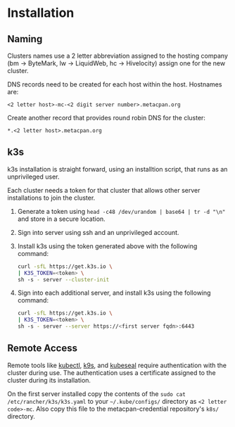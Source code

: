 # Installation

## Naming

Clusters names use a 2 letter abbreviation assigned to the hosting company (bm
-> ByteMark, lw -> LiquidWeb, hc -> Hivelocity) assign one for the new cluster.

DNS records need to be created for each host within the host. Hostnames are:

```text
<2 letter host>-mc-<2 digit server number>.metacpan.org
```

Create another record that provides round robin DNS for the cluster:

```text
*.<2 letter host>.metacpan.org
```

## k3s

k3s installation is straight forward, using an installtion script, that runs as
an unprivileged user.

Each cluster needs a token for that cluster that allows other server
installations to join the cluster.

1. Generate a token using `head -c48 /dev/urandom | base64 | tr -d "\n"` and store
    in a secure location.

2. Sign into server using ssh and an unprivileged account.

3. Install k3s using the token generated above with the following command:

    ```bash
    curl -sfL https://get.k3s.io \
    | K3S_TOKEN=<token> \
    sh -s - server --cluster-init
    ```

4.  Sign into each additional server, and install k3s using the following
    command:

    ```bash
    curl -sfL https://get.k3s.io \
    | K3S_TOKEN=<token> \
    sh -s - server --server https://<first server fqdn>:6443
    ```

## Remote Access

Remote tools like [kubectl](https://kubernetes.io/docs/reference/kubectl/),
[k9s](https://k9scli.io/), and [kubeseal](https://sealed-secrets.netlify.app/)
require authentication with the cluster during use. The authentication uses a
certificate assigned to the cluster during its installation.

On the first server installed copy the contents of the `sudo cat
/etc/rancher/k3s/k3s.yaml` to your `~/.kube/configs/` directory as `<2 letter
code>-mc`. Also copy this file to the metacpan-credential repository's `k8s/`
directory.
